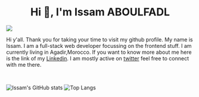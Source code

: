 <h1 align="center">Hi 👋, I'm Issam ABOULFADL</h1>

![](https://cdn.dribbble.com/users/2131993/screenshots/4948736/thoughtworks-gif_dribbble.gif)

Hi y'all. Thank you for taking your time to visit my github profile. My name is Issam. I am a full-stack web developer focussing on the frontend stuff. I am currently living in Agadir,Morocco.
If you want to know more about me here is the link of my [Linkedin](https://www.linkedin.com/in/issam-aboulfadl-950004192/). I am mostly active on [twitter](https://twitter.com/Dev_afdl) feel free to connect with me there.

<br/>
<!-- 
[![Issam's GitHub stats](https://github-readme-stats.vercel.app/api?username=Issam-AB&theme=radical&show_icons=true)](https://github.com/Issam-AB/github-readme-stats) -->
<div>
  
![Issam's GitHub stats](https://github-readme-stats.vercel.app/api?username=Issam-AB&count_private=true&hide_border=true&show_icons=true&hide_title=true&hide=contribs&theme=github_dark)
  ![Top Langs](https://github-readme-stats.vercel.app/api/top-langs/?username=Issam-AB&theme=github_dark&hide_border=true&layout=compact)
</div>

